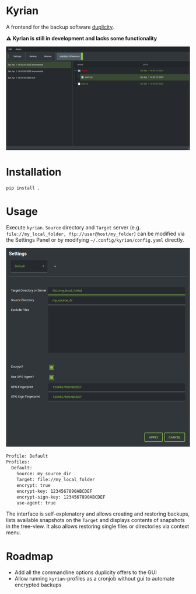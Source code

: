 # Kyrian
A frontend for the backup software [duplicity](https://gitlab.com/duplicity/duplicity). 

⚠️ **Kyrian is still in development and lacks some functionality**

![MainWindow](/screenshots/mw.jpg?raw=true "Main Window")


# Installation

```
pip install .
```

# Usage

Execute `kyrian`.
`Source` directory and `Target` server (e.g. `file://my_local_folder, ftp://user@host/my_folder`) can be modified via the Settings Panel or by modifying `~/.config/kyrian/config.yaml` directly.

![SettingsWindow](/screenshots/settings.jpg?raw=true "Settings")

```
Profile: Default
Profiles:
  Default:
    Source: my_source_dir
    Target: file://my_local_folder
    encrypt: true
    encrypt-key: 1234567890ABCDEF
    encrypt-sign-key: 1234567890ABCDEF
    use-agent: true
```
The interface is self-explenatory and allows creating and restoring backups, lists available snapshots on the `Target` and displays contents of snapshots in the tree-view. It also allows restoring single files or directories via context menu.

# Roadmap

- Add all the commandline options duplicity offers to the GUI 
- Allow running `kyrian`-profiles as a cronjob without gui to automate encrypted backups
